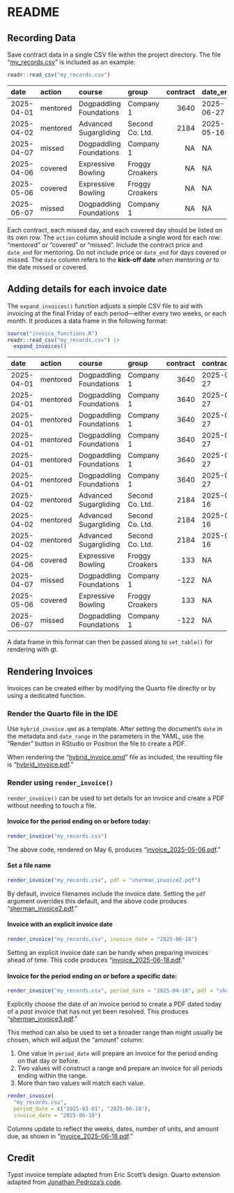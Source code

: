 # README


## Recording Data

Save contract data in a single CSV file within the project directory.
The file “[my_records.csv](my_records.csv)” is included as an example:

``` r
readr::read_csv("my_records.csv")
```

| date | action | course | group | contract | date_end |
|:---|:---|:---|:---|---:|:---|
| 2025-04-01 | mentored | Dogpaddling Foundations | Company 1 | 3640 | 2025-06-27 |
| 2025-04-02 | mentored | Advanced Sugargliding | Second Co. Ltd. | 2184 | 2025-05-16 |
| 2025-04-07 | missed | Dogpaddling Foundations | Company 1 | NA | NA |
| 2025-04-06 | covered | Expressive Bowling | Froggy Croakers | NA | NA |
| 2025-05-06 | covered | Expressive Bowling | Froggy Croakers | NA | NA |
| 2025-06-07 | missed | Dogpaddling Foundations | Company 1 | NA | NA |

Each contract, each missed day, and each covered day should be listed on
its own row. The `action` column should include a single word for each
row: “mentored” or “covered” or “missed”. Include the contract price and
`date_end` for mentoring. Do not include price or `date_end` for days
covered or missed. The `date` column refers to the **kick-off date**
when mentoring *or* to the date missed or covered.

## Adding details for each invoice date

The `expand_invoices()` function adjusts a simple CSV file to aid with
invoicing at the final Friday of each period—either every two weeks, or
each month. It produces a data frame in the following format:

``` r
source("invoice_functions.R")
readr::read_csv("my_records.csv") |> 
  expand_invoices()
```

| date | action | course | group | contract | contract_end | invoice | invoices | invoice_due | week_start | week_end | period_start | period_end |
|:---|:---|:---|:---|---:|:---|:---|---:|---:|---:|---:|:---|:---|
| 2025-04-01 | mentored | Dogpaddling Foundations | Company 1 | 3640 | 2025-06-27 | 2025-04-18 | 6 | 606.67 | 0 | 2 | 2025-04-01 | 2025-04-18 |
| 2025-04-01 | mentored | Dogpaddling Foundations | Company 1 | 3640 | 2025-06-27 | 2025-05-02 | 6 | 606.67 | 3 | 4 | 2025-04-19 | 2025-05-02 |
| 2025-04-01 | mentored | Dogpaddling Foundations | Company 1 | 3640 | 2025-06-27 | 2025-05-16 | 6 | 606.67 | 5 | 6 | 2025-05-03 | 2025-05-16 |
| 2025-04-01 | mentored | Dogpaddling Foundations | Company 1 | 3640 | 2025-06-27 | 2025-05-30 | 6 | 606.67 | 7 | 8 | 2025-05-17 | 2025-05-30 |
| 2025-04-01 | mentored | Dogpaddling Foundations | Company 1 | 3640 | 2025-06-27 | 2025-06-13 | 6 | 606.67 | 9 | 10 | 2025-05-31 | 2025-06-13 |
| 2025-04-01 | mentored | Dogpaddling Foundations | Company 1 | 3640 | 2025-06-27 | 2025-06-27 | 6 | 606.65 | 11 | 12 | 2025-06-14 | 2025-06-27 |
| 2025-04-02 | mentored | Advanced Sugargliding | Second Co. Ltd. | 2184 | 2025-05-16 | 2025-04-18 | 3 | 728.00 | 0 | 2 | 2025-04-02 | 2025-04-18 |
| 2025-04-02 | mentored | Advanced Sugargliding | Second Co. Ltd. | 2184 | 2025-05-16 | 2025-05-02 | 3 | 728.00 | 3 | 4 | 2025-04-19 | 2025-05-02 |
| 2025-04-02 | mentored | Advanced Sugargliding | Second Co. Ltd. | 2184 | 2025-05-16 | 2025-05-16 | 3 | 728.00 | 5 | 6 | 2025-05-03 | 2025-05-16 |
| 2025-04-06 | covered | Expressive Bowling | Froggy Croakers | 133 | NA | 2025-04-11 | 1 | 133.00 | 0 | 0 | 2025-04-06 | 2025-04-06 |
| 2025-04-07 | missed | Dogpaddling Foundations | Company 1 | -122 | NA | 2025-04-18 | 1 | -122.00 | 0 | 0 | 2025-04-07 | 2025-04-07 |
| 2025-05-06 | covered | Expressive Bowling | Froggy Croakers | 133 | NA | 2025-05-16 | 1 | 133.00 | 0 | 0 | 2025-05-06 | 2025-05-06 |
| 2025-06-07 | missed | Dogpaddling Foundations | Company 1 | -122 | NA | 2025-06-13 | 1 | -122.00 | 0 | 0 | 2025-06-07 | 2025-06-07 |

A data frame in this format can then be passed along to `set_table()`
for rendering with gt.

## Rendering Invoices

Invoices can be created either by modifying the Quarto file directly or
by using a dedicated function.

### Render the Quarto file in the IDE

Use `hybrid_invoice.qmd` as a template. After setting the document’s
`date` in the metadata and `date_range` in the parameters in the YAML,
use the “Render” button in RStudio or Positron the file to create a PDF.

When rendering the “[hybrid_invoice.qmd](hybrid_invoice.qmd)” file as
included, the resulting file is
“[hybrid_invoice.pdf](hybrid_invoice.pdf).”

### Render using `render_invoice()`

`render_invoice()` can be used to set details for an invoice and create
a PDF without needing to touch a file.

#### Invoice for the period ending on or before today:

``` r
render_invoice("my_records.csv")
```

The above code, rendered on May 6, produces
“[invoice_2025-05-06.pdf](invoice_2025-05-06.pdf).”

#### Set a file name

``` r
render_invoice("my_records.csv", pdf = "sherman_invoice2.pdf")
```

By default, invoice filenames include the invoice date. Setting the
`pdf` argument overrides this default, and the above code produces
“[sherman_invoice2.pdf](sherman_invoice2.pdf).”

#### Invoice with an explicit invoice date

``` r
render_invoice("my_records.csv", invoice_date = "2025-06-18")
```

Setting an explicit invoice date can be handy when preparing invoices
ahead of time. This code produces
“[invoice_2025-06-18.pdf](invoice_2025-06-18.pdf).”

#### Invoice for the period ending on or before a specific date:

``` r
render_invoice("my_records.csv", period_date = "2025-04-18", pdf = "sherman_invoice3.pdf")
```

Explicitly choose the date of an invoice period to create a PDF dated
today of a *past* invoice that has not yet been resolved. This produces
“[sherman_invoice3.pdf](sherman_invoice3.pdf).”

This method can also be used to set a broader range than might usually
be chosen, which will adjust the “amount” column:

1.  One value in `period_date` will prepare an invoice for the period
    ending on that day or before.
2.  Two values will construct a range and prepare an invoice for all
    periods ending within the range.
3.  More than two values will match each value.

``` r
render_invoice(
  "my_records.csv", 
  period_date = c("2025-03-01", "2025-06-18"), 
  invoice_date = "2025-06-18")
```

Columns update to reflect the weeks, dates, number of units, and amount
due, as shown in “[invoice_2025-06-18.pdf](invoice_2025-06-18.pdf).”

## Credit

Typst invoice template adapted from Eric Scott’s design. Quarto
extension adapted from [Jonathan Pedroza’s
code](https://github.com/jpedroza1228/quarto_extensions/tree/main/invoice).
